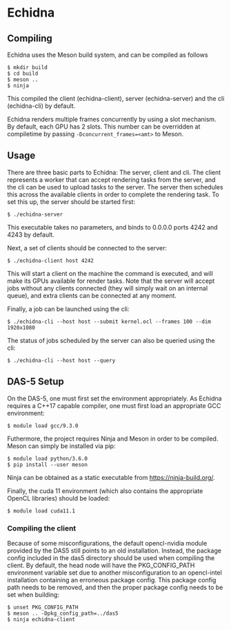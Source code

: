 # Echidna

## Compiling

Echidna uses the Meson build system, and can be compiled as follows
```
$ mkdir build
$ cd build
$ meson ..
$ ninja

```

This compiled the client (echidna-client), server (echidna-server) and the cli (echidna-cli) by default.

Echidna renders multiple frames concurrently by using a slot mechanism. By default, each GPU has 2 slots. This number can be overridden at compiletime by passing `-Dconcurrent_frames=<amt>` to Meson.

## Usage

There are three basic parts to Echidna: The server, client and cli. The client represents a worker that can accept rendering tasks from the server, and the cli can be used to upload tasks to the server. The server then schedules this across the available clients in order to complete the rendering task. To set this up, the server should be started first:
```
$ ./echidna-server
```
This executable takes no parameters, and binds to 0.0.0.0 ports 4242 and 4243 by default.

Next, a set of clients should be connected to the server:
```
$ ./echidna-client host 4242
```
This will start a client on the machine the command is executed, and will make its GPUs available for render tasks. Note that the server will accept jobs without any clients connected (they will simply wait on an internal queue), and extra clients can be connected at any moment.

Finally, a job can be launched using the cli:
```
$ ./echidna-cli --host host --submit kernel.ocl --frames 100 --dim 1920x1080
```
The status of jobs scheduled by the server can also be queried using the cli:
```
$ ./echidna-cli --host host --query
```

## DAS-5 Setup

On the DAS-5, one must first set the environment appropriately. As Echidna requires a C++17 capable compiler, one must first load an appropriate GCC environment:
```
$ module load gcc/9.3.0
```

Futhermore, the project requires Ninja and Meson in order to be compiled. Meson can simply be installed via pip:
```
$ module load python/3.6.0
$ pip install --user meson
```

Ninja can be obtained as a static executable from https://ninja-build.org/.

Finally, the cuda 11 environment (which also contains the appropriate OpenCL libraries) should be loaded:
```
$ module load cuda11.1
```

### Compiling the client

Because of some misconfigurations, the default opencl-nvidia module provided by the DAS5 still points to an old installation. Instead, the package config included in the das5 directory should be used when compiling the client. By default, the head node will have the PKG_CONFIG_PATH environment variable set due to another misconfiguration to an opencl-intel installation containing an erroneous package config. This package config path needs to be removed, and then the proper package config needs to be set when building:
```
$ unset PKG_CONFIG_PATH
$ meson .. -Dpkg_config_path=../das5
$ ninja echidna-client
```

